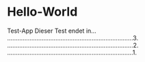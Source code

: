 # Hello-World
Test-App
Dieser Test endet in...
.........................................................................3.
.........................................................................2.
.........................................................................1.
